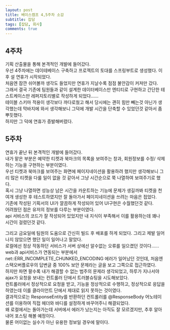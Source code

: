 ```yaml
--- 
layout: post 
title: 베이스캠프 4,5주차 소감 
subtitle: 잡담 
tags: [잡담, 회사] 
comments: true 
--- 
```


## 4주차  

기획 산출물을 통해 본격적인 개발에 들어갔다.  
우선 4주차에는 데이테베이스 구축하고 프로젝트의 토대를 스프링부트로 생성했다. 이후 설 연휴가 시작되었다.  
처음엔 잠깐 쉬어볼까 생각도 들었지만 연휴가 지날수록 점점 불안감이 커져만 갔다.  
그래서 결국 기존에 팀원들과 같이 설계한 데이터베이스만 엔티티로 구현하고 간단한 테스트케이스만 레퍼지토리별로 작성하게 되었다......  
테이블 스키마 적용이 생각보다 까다로웠고 해서 당시에는 괜히 힘만 빼는것 아닌가 생각했는데 막바지에 와서 생각해보니 그덕에 개발 시간을 단축할 수 있었던것 같아서 좀 뿌듯했다.  
하지만 그 덕에 연휴가 증발해버렸다.  




## 5주차  

연휴가 끝난 뒤 본격적인 개발에 들어갔다.  
내가 맡은 부분은 예약한 티켓과 북마크의 목록을 보여주는 창과, 회원정보를 수정/ 삭제하는 기능을 구현하는 부분이였다.  
우선 티켓과 북마크를 보여주는 화면에 페이지네이션을 활용하려 했지만 생각해보니 그리 많은 티켓을 다룰 일이 없을 것 같아서 그냥 시간순으로 쭉 나열하여 보여주기로 했다.  
혹시 그냥 나열하면 성능상 남은 시간을 카운트하는 기능에 문제가 생길까봐 티켓을 천여개 생성한 후 테스트하였지만 잘 돌아가서 페이지네이션을 쓰려는 마음은 접었다.  
기존에 작성된 기획서의 UI가 깔끔하게 작성되어 있어 UI구현은 수월했던것 같다.  
어려웠던 점은 유저의 정보를 다루는 부분이였다.  
api 서비스의 코드가 잘 작성되어 있었지만 내 지식이 부족해서 이를 활용하는데 꽤나 시간이 걸렸던것 같다.  

그리고 금요일에 팀원의 도움으로 간신히 빌드 후 배포를 하게 되었다. 그리고 제발 일어나지 않았으면 했던 일이 일어나고 말았다.  
로컬에선 정상 작동하던 서비스가 서버 상에선 알수없는 오류를 일으켰던 것이다......  
web과 api서비스가 연동되는 부분에서 net::ERR_INCOMPLETE_CHUNKED_ENCODING 에러가 일어났던 것인데, 처음엔 스택오버플로우의 답변글 중 100% 보안 문제라는 글을 보고 그쪽으로 접근하였다.  
하지만 파면 팔수록 내가 해결할 수 없는 범주의 문제라 생각되었고, 하루가 지나서야 ajax가 요청을 보내는 컨트롤러 단에서 트러블슈팅을 시도해보았다.  
컨트롤러에서 정상적으로 요청을 받고, 기능을 정상적으로 수행하고, 정상적으로 응답을 하였는데 이를 클라이언트 단에서 제대로 읽지 못하는 것이였다.  
결과적으로는 ResponseEntity를 반환하던 컨트롤러를 @ResponseBody 어노테이션를 이용하여 직접 헤더와 바디를 설정하게 바꾸어주니 해결되었다.  
왜 로컬에서는 돌아가는데 서버에서 에러가 났는지는 아직도 잘 모르겠지만, 추후 알아내어 포스팅 해볼 예정이다.  
물론 어이없는 실수가 아닌 유용한 정보일 경우에 말이다.  
